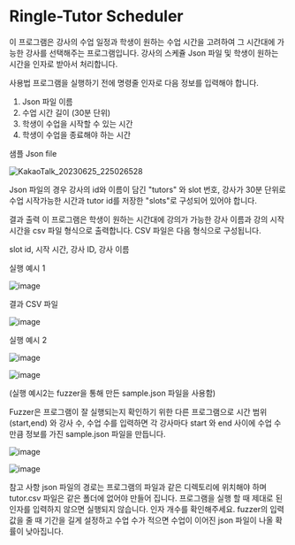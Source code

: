 # Ringle-Tutor Scheduler
이 프로그램은 강사의 수업 일정과 학생이 원하는 수업 시간을 고려하여 그 시간대에 가능한 강사를 선택해주는 프로그램입니다. 강사의 스케쥴 Json 파일 및 학생이 원하는 시간을 인자로 받아서 처리합니다.


사용법
프로그램을 실행하기 전에 명령줄 인자로 다음 정보를 입력해야 합니다.
1. Json 파일 이름
2. 수업 시간 길이 (30분 단위)
3. 학생이 수업을 시작할 수 있는 시간
4. 학생이 수업을 종료해야 하는 시간

샘플 Json file

![KakaoTalk_20230625_225026528](https://github.com/Jongwookaist/ringle/assets/96780862/70a9f308-6193-428a-b4aa-49f91d9a415b)

Json 파일의 경우 강사의 id와 이름이 담긴 "tutors" 와 slot 번호, 강사가 30분 단위로 수업 시작가능한 시간과 tutor id를 저장한 "slots"로 구성되어 있어야 합니다.

결과 출력
이 프로그램은 학생이 원하는 시간대에 강의가 가능한 강사 이름과 강의 시작 시간을 csv 파일 형식으로 출력합니다.
CSV 파일은 다음 형식으로 구성됩니다.

slot id, 시작 시간, 강사 ID, 강사 이름

실행 예시 1

![image](https://github.com/Jongwookaist/ringle/assets/96780862/b20e7767-48d5-4e8c-9779-5b9ab08c90b2)

결과 CSV 파일

![image](https://github.com/Jongwookaist/ringle/assets/96780862/1b13a22f-aeb9-4b68-b476-ddf50483329c)

실행 예시 2

![image](https://github.com/Jongwookaist/ringle/assets/96780862/321a4911-ef6c-40af-8a65-b35e177e6f60)

![image](https://github.com/Jongwookaist/ringle/assets/96780862/db4c7895-b12b-441b-9605-6500c7c92a17)

(실행 예시2는 fuzzer을 통해 만든 sample.json 파일을 사용함)


Fuzzer은 프로그램이 잘 실행되는지 확인하기 위한 다른 프로그램으로 시간 범위(start,end) 와 강사 수, 수업 수를 입력하면 각 강사마다 start 와 end 사이에
수업 수 만큼 정보를 가진 sample.json 파일을 만듭니다.

![image](https://github.com/Jongwookaist/ringle/assets/96780862/1348c044-2516-4bd1-b134-a235e91b40df)


![image](https://github.com/Jongwookaist/ringle/assets/96780862/d0be2f3f-6e0b-4206-86fb-4e54afa17c71)


참고 사항
json 파일의 경로는 프로그램의 파일과 같은 디렉토리에 위치해야 하며 tutor.csv 파일은 같은 폴더에 없어야 만들어 집니다.
프로그램을 실행 할 때 제대로 된 인자를 입력하지 않으면 실행되지 않습니다. 인자 개수를 확인해주세요.
fuzzer의 입력값을 줄 때 기간을 길게 설정하고 수업 수가 적으면 수업이 이어진 json 파일이 나올 확률이 낮아집니다.


